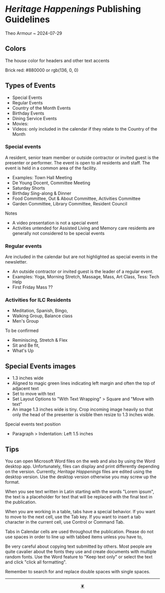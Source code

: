 # _Heritage Happenings_ Publishing Guidelines

Theo Armour ~ 2024-07-29

## Colors

The house color for headers and other text accents

Brick red: #880000 or rgb(136, 0, 0)


## Types of Events

* Special Events
* Regular Events
* Country of the Month Events
* Birthday Events
* Dining Service Events
* Movies:
* Videos: only included in the calendar if they relate to the Country of the Month

### Special events

A resident, senior team member or outside contractor or invited guest is the presenter or performer. The event is open to all residents and staff. The event is held in a common area of the facility.

* Examples: Town Hall Meeting
* De Young Docent, Committee Meeting
* Saturday Shorts
* Birthday Sing-along & Dinner
* Food Committee, Out & About Committee, Activities Committee
* Garden Committee, Library Committee, Resident Council

Notes

* A video presentation is not a special event
* Activities untended for Assisted Living and Memory care residents are generally not considered to be special events

### Regular events

Are included in the calendar but are not highlighted as special events in the newsletter.

* An outside contractor or invited guest is the leader of a regular event.
* Examples: Yoga, Morning Stretch, Massage, Mass, Art Class, Tess: Tech Help
* First Friday Mass ??

### Activities for ILC Residents

* Meditation, Spanish, Bingo,
* Walking Group, Balance class
* Men's Group

To be confirmed

* Reminiscing, Stretch & Flex
* Sit and Be fit,
* What's Up


## Special Events images

* 1.3 inches wide
* Aligned to magic green lines indicating left margin and often the top of adjacent text
* Set to move with text
* Set Layout Options to "With Text Wrapping" > Square and "Move with text"
* An image 1.3 inches wide is tiny. Crop incoming image heavily so that only the head of the presenter is visible then resize to 1.3 inches wide.

Special events text position

* Paragraph > Indentation: Left 1.5 inches


## Tips

You can open Microsoft Word files on the web and also by using the Word desktop app. Unfortunately, files can display and print differently depending on the version. Currently, _Heritage Happenings_ files are edited using the desktop version. Use the desktop version otherwise you may screw up the format.

When you see text written in Latin starting with the words "Lorem ipsum", the text is a placeholder for text that will be replaced with the final text in the publication.

When you are working in a table, tabs have a special behavior. If you want to move to the next cell, use the Tab key. If you want to insert a tab character in the current cell, use Control or Command Tab.

Tabs in Calendar cells are used throughout the publication. Please do not use spaces in order to line up with tabbed items unless you have to,

Be very careful about copying text submitted by others. Most people are quite cavalier about the fonts they use and create documents with multiple random fonts. Use the Word feature to "Keep text only" or select the text and click "click all formatting".


Remember to search for and replace double spaces with single spaces.

***

<center title="Hello! Click me to go up to the top" ><a class=aDingbat href=javascript:window.scrollTo(0,0);> ❦ </a></center>

